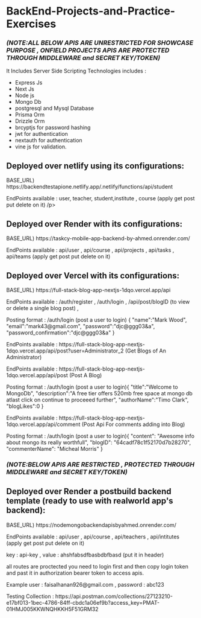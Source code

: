 # BackEnd-Projects-and-Practice-Exercises 
### <em>(NOTE:ALL BELOW APIS ARE UNRESTRICTED FOR SHOWCASE PURPOSE , ONFIELD PROJECTS APIS ARE PROTECTED THROUGH MIDDLEWARE and SECRET KEY/TOKEN)</em>
It Includes Server Side Scripting Technologies includes : 
- Express Js
- Next Js
- Node js
- Mongo Db
- postgresql and Mysql Database
- Prisma Orm
- Drizzle Orm
- brcyptjs for password hashing
- jwt for authentication
- nextauth for authentication
- vine js for validation.

<h2>Deployed over netlify using its configurations:</h2>
BASE_URL) https://backendtestapione.netlify.app/.netlify/functions/api/student
<p>EndPoints available : user, teacher, student,institute , course (apply get post put delete on it) /p>
  
<h2>Deployed over Render with its configurations:</h2>
BASE_URL) https://taskcy-mobile-app-backend-by-ahmed.onrender.com/

<p>EndPoints available : api/user , api/course , api/projects , api/tasks , api/teams (apply get post put delete on it) </p>

<h2>Deployed over Vercel with its configurations:</h2>
BASE_URL) https://full-stack-blog-app-nextjs-1dqo.vercel.app/api

<p>EndPoints available : /auth/register , /auth/login , /api/post/blogID (to view or delete a single blog post) , </p>

<p>Posting format :  /auth/login (post a user to login) {
  "name":"Mark Wood",
  "email":"mark43@gmail.com",
  "password":"djc@ggg03&a",
  "password_confirmation":"djc@ggg03&a"
} </p>

<p>EndPoints available : https://full-stack-blog-app-nextjs-1dqo.vercel.app/api/post?user=Administrator_2 (Get Blogs of An Administrator)</p>

<p>EndPoints available : https://full-stack-blog-app-nextjs-1dqo.vercel.app/api/post (Post A Blog)</p>


<p>Posting format :  /auth/login (post a user to login){
  "title":"Welcome to MongoDb",
  "description":"A free tier offers 520mb free space at mongo db atlast click on continue to proceeed further",
  "authorName":"Timo Clark",
  "blogLikes":0
} </p>

<p>EndPoints available : https://full-stack-blog-app-nextjs-1dqo.vercel.app/api/comment (Post Api For comments adding into Blog)</p>

<p>Posting format :  /auth/login (post a user to login){
    "content": "Awesome info about mongo its really worthfull",
    "blogID": "64cadf78c1f52170d7b28270",
    "commenterName": "Micheal Morris"
} </p>

### <em>(NOTE:BELOW APIS ARE RESTRICTED ,  PROTECTED THROUGH MIDDLEWARE and SECRET KEY/TOKEN)</em>

<h2>Deployed over Render a postbuild backend template (ready to use with realworld app's backend):</h2>
BASE_URL) https://nodemongobackendapisbyahmed.onrender.com/

<p>EndPoints available : api/user , api/course , api/teachers , api/intitutes (apply get post put delete on it) </p>

<p>key : api-key , value : ahshfabsdfbasbdbfbasd (put it in header) </p>
<p>all routes are proctected you need to login first and then copy login token and past it in authorization bearer token to access apis.</p>
<p>Example user : faisalhanan926@gmail.com , password : abc123</p>
<p>Testing Collection : https://api.postman.com/collections/27123210-e17bf013-1bec-4786-84ff-cbdc1a06ef9b?access_key=PMAT-01HMJ005KKWNQHKKH5F51GRM32</p>


